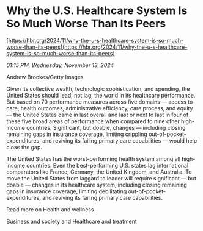 # Why the U.S. Healthcare System Is So Much Worse Than Its Peers

[https://hbr.org/2024/11/why-the-u-s-healthcare-system-is-so-much-worse-than-its-peers](https://hbr.org/2024/11/why-the-u-s-healthcare-system-is-so-much-worse-than-its-peers)

*01:15 PM, Wednesday, November 13, 2024*

Andrew Brookes/Getty Images

Given its collective wealth, technologic sophistication, and spending, the United States should lead, not lag, the world in its healthcare performance. But based on 70 performance measures across five domains — access to care, health outcomes, administrative efficiency, care process, and equity — the United States came in last overall and last or next to last in four of these five broad areas of performance when compared to nine other high-income countries. Significant, but doable, changes — including closing remaining gaps in insurance coverage, limiting crippling out-of-pocket-expenditures, and reviving its failing primary care capabilities — would help close the gap.

The United States has the worst-performing health system among all high-income countries. Even the best-performing U.S. states lag international comparators like France, Germany, the United Kingdom, and Australia. To move the United States from laggard to leader will require significant — but doable — changes in its healthcare system, including closing remaining gaps in insurance coverage, limiting debilitating out-of-pocket-expenditures, and reviving its failing primary care capabilities.

Read more on Health and wellness

Business and society and Healthcare and treatment

